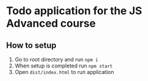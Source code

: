 # Todo application for the JS Advanced course

## How to setup

1. Go to root directory and run `npm i`
2. When setup is completed run `npm start`
3. Open `dist/index.html` to run application
